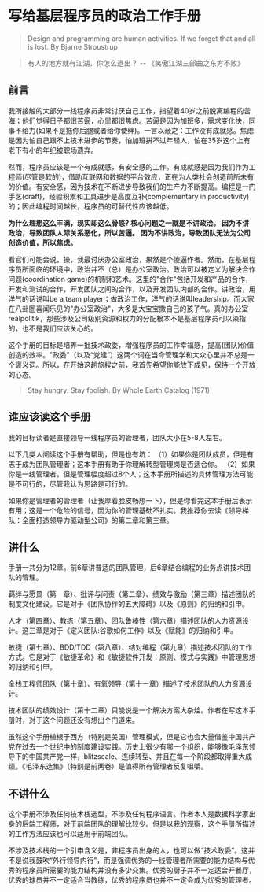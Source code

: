 # 写给基层程序员的政治工作手册

> Design and programming are human activities. If we forget that and all is lost.
>                                               By Bjarne Stroustrup

> 有人的地方就有江湖，你怎么退出？  -- 《笑傲江湖三部曲之东方不败》

## 前言

我所接触的大部分一线程序员非常讨厌自己工作，指望着40岁之前脱离编程的苦海；他们觉得日子都很苦逼，心里都很焦虑。苦逼是因为加班多，需求变化快，同事不给力(如果不是拖你后腿或者给你使绊)。一言以蔽之：工作没有成就感。焦虑是因为怕自己跟不上技术进步的节奏，怕加班拼不过年轻人，怕在35岁这个上有老下有小的年纪被职场遗弃。

然而，程序员应该是一个有成就感，有安全感的工作。有成就感是因为我们作为工程师(尽管是软的)，借助互联网和数据的平台效应，正在为人类社会创造前所未有的价值。有安全感，因为技术在不断进步导致我们的生产力不断提高。编程是一门手艺(craft)，经验积累和工具进步是高度互补(complementary in productivity)的；因此编程时间越长，程序员的可替代性应该越低。

**为什么理想这么丰满，现实却这么骨感?
核心问题之一就是不讲政治。
因为不讲政治，导致团队人际关系恶化，所以苦逼。
因为不讲政治，导致团队无法为公司创造价值，所以焦虑。**


看官们可能会说，操，我最讨厌办公室政治，果然是个傻逼作者。然而，在基层程序员所面临的环境中，政治并不（总）是办公室政治。政治可以被定义为解决合作问题(coordination game)的机制和艺术。这里的"合作"包括开发和产品的合作，开发和测试的合作，开发团队之间的合作，以及开发团队内部的合作。讲政治，用洋气的话说叫be a team player；做政治工作，洋气的话说叫leadership。而大家在八卦圈喜闻乐见的"办公室政治"，大多是大宝宝撒自己的孩子气。真的办公室realpolitik，那些涉及公司级别资源和权力的分配根本不是基层程序员可以染指的，也不是我们应该关心的。

这个手册的目标是培养一批技术政委，增强程序员的工作幸福感，提高(团队)价值创造的效率。"政委"（以及“党建”）这两个词在当今管理学和大众心里并不总是一个褒义词。所以，在开始这趟旅程之前，我首先希望你能放下成见，保持一个开放的心态。


>Stay hungry. Stay foolish. By Whole Earth Catalog (1971)

## 谁应该读这个手册

我的目标读者是直接领导一线程序员的管理者，团队大小在5-8人左右。

以下几类人阅读这个手册有帮助，但是也有坑：
（1）如果你是团队成员，但是有志于成为团队管理者；这本手册有助于你理解转型管理岗是否适合你。
（2）如果你是一线管理者，但是管理幅度超过8个人；这本手册所描述的具体管理方法可能是不可行的，尽管我认为思路是可行的。

如果你是管理者的管理者（让我厚着脸皮畅想一下），但是你看完这本手册后表示有用；这是一个危险的信号，因为你的管理基础不扎实。我推荐你去读《领导梯队：全面打造领导力驱动型公司》的第二章和第三章。

## 讲什么
手册一共分为12章。前6章讲普适的团队管理，后6章结合编程的业务点讲技术团队的管理。

羁绊与愿景（第一章）、批评与问责（第二章）、绩效与激励（第三章）描述团队的制度文化建设。它是对于《团队协作的五大障碍》以及《原则》的归纳和引申。

人才（第四章）、教练（第五章）、团队鲁棒性（第六章）描述团队的人力资源设计。这三章是对于《定义团队:谷歌如何工作》以及《赋能》的归纳和引申。

敏捷（第七章）、BDD/TDD（第八章）、结对编程（第九章）描述技术团队的工作方式。它是对于《敏捷革命》和《敏捷软件开发：原则、模式与实践》中管理思想的归纳和引申。

全栈工程师团队（第十章）、有氧领导（第十一章）描述了技术团队的人力资源设计。

技术团队的绩效设计（第十二章）只能说是一个解决方案大杂烩。作者在写这本手册时，对于这个问题还没有想出个门道来。

虽然这个手册植根于西方（特别是美国）管理模式，但是它也会大量借鉴中国共产党在过去一个世纪中的制度建设实践。历史上很少有哪一个组织，能够像毛泽东领导下的中国共产党一样，blitzscale、连续转型、并且在每一个阶段都取得重大成绩。《毛泽东选集》（特别是前两卷）是值得所有管理者反复咀嚼。

## 不讲什么
这个手册不涉及任何技术栈选型，不涉及任何程序语言。作者本人是数据科学家出身的后端工程师，对于前端团队的理解比较少。但是以我的观察，这个手册所描述的工作方法应该也可以适用于前端团队。

不涉及技术栈的一个引申含义是，非程序员出身的人，也可以做“技术政委”。这并不是说我鼓吹“外行领导内行”，而是强调优秀的一线管理者所需要的能力结构与优秀的程序员所需要的能力结构并没有多少交集。优秀的厨子并不一定适合开餐厅，优秀的球员并不一定适合当教练，优秀的程序员也并不一定会成为优秀的管理者。
